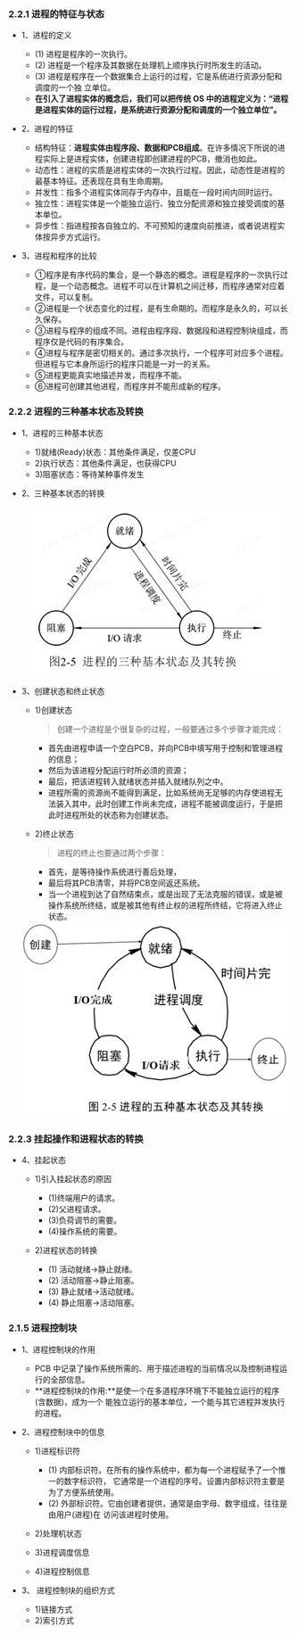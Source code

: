 ### 2.2.1 进程的特征与状态 

* 1、进程的定义

  * (1) 进程是程序的一次执行。 
  * (2) 进程是一个程序及其数据在处理机上顺序执行时所发生的活动。 
  * (3) 进程是程序在一个数据集合上运行的过程，它是系统进行资源分配和调度的一个独 立单位。 
  * **在引入了进程实体的概念后，我们可以把传统 OS 中的进程定义为：“进程是进程实体的运行过程，是系统进行资源分配和调度的一个独立单位”。**
 
* 2、进程的特征

  * 结构特征：**进程实体由程序段、数据和PCB组成**。在许多情况下所说的进程实际上是进程实体，创建进程即创建进程的PCB，撤消也如此。
  * 动态性：进程的实质是进程实体的一次执行过程。因此，动态性是进程的最基本特征。还表现在具有生命周期。
  * 并发性：指多个进程实体同存于内存中，且能在一段时间内同时运行。 
  * 独立性：进程实体是一个能独立运行、独立分配资源和独立接受调度的基本单位。
  * 异步性：指进程按各自独立的、不可预知的速度向前推进，或者说进程实体按异步方式运行。

* 3、进程和程序的比较

   * ①程序是有序代码的集合，是一个静态的概念。进程是程序的一次执行过程，是一个动态概念。进程不可以在计算机之间迁移，而程序通常对应着文件，可以复制。
   * ②进程是一个状态变化的过程，是有生命期的。而程序是永久的，可以长久保存。
   * ③进程与程序的组成不同。进程由程序段、数据段和进程控制块组成，而程序仅是代码的有序集合。
   * ④进程与程序是密切相关的。通过多次执行，一个程序可对应多个进程。但进程与它本身所运行的程序只能是一对一的关系。
   * ⑤进程更能真实地描述并发，而程序不能。
   * ⑥进程可创建其他进程，而程序并不能形成新的程序。

### 2.2.2 进程的三种基本状态及转换

* 1、进程的三种基本状态 
 
  * 1)就绪(Ready)状态：其他条件满足，仅差CPU
  * 2)执行状态：其他条件满足，也获得CPU
  * 3)阻塞状态：等待某种事件发生

* 2、三种基本状态的转换

  <div align="center"><img src="./img/进程的三种基本状态及其转换.png"/></div>

* 3、创建状态和终止状态 

  * 1)创建状态
    
    >创建一个进程是个很复杂的过程，一般要通过多个步骤才能完成：
    * 首先由进程申请一个空白PCB，并向PCB中填写用于控制和管理进程的信息；
    * 然后为该进程分配运行时所必须的资源；
    * 最后，把该进程转入就绪状态并插入就绪队列之中。
    * 进程所需的资源尚不能得到满足，比如系统尚无足够的内存使进程无法装入其中，此时创建工作尚未完成，进程不能被调度运行，于是把此时进程所处的状态称为创建状态。

  * 2)终止状态
    
    >进程的终止也要通过两个步骤：
    * 首先，是等待操作系统进行善后处理，
    * 最后将其PCB清零，并将PCB空间返还系统。
    * 当一个进程到达了自然结束点，或是出现了无法克服的错误，或是被操作系统所终结，或是被其他有终止权的进程所终结，它将进入终止状态。

  <div align="center"><img src="./img/进程的五种基本状态及其转换.png"/></div>


### 2.2.3  挂起操作和进程状态的转换



* 4、挂起状态 

  * 1)引入挂起状态的原因 

    * (1)终端用户的请求。
    * (2)父进程请求。
    * (3)负荷调节的需要。
    * (4)操作系统的需要。

  * 2)进程状态的转换 
    * (1) 活动就绪→静止就绪。
    * (2) 活动阻塞→静止阻塞。
    * (3) 静止就绪→活动就绪。
    * (4) 静止阻塞→活动阻塞。
    
### 2.1.5 进程控制块 

* 1、进程控制块的作用 

  * PCB 中记录了操作系统所需的、用于描述进程的当前情况以及控制进程运行的全部信息。
  * **进程控制块的作用:**是使一个在多道程序环境下不能独立运行的程序(含数据)，成为一个 能独立运行的基本单位，一个能与其它进程并发执行的进程。

* 2、进程控制块中的信息 

  * 1)进程标识符
    * (1) 内部标识符。在所有的操作系统中，都为每一个进程赋予了一个惟一的数字标识符， 它通常是一个进程的序号。设置内部标识符主要是为了方便系统使用。 
    * (2) 外部标识符。它由创建者提供，通常是由字母、数字组成，往往是由用户(进程)在 访问该进程时使用。
  
  * 2)处理机状态
  * 3)进程调度信息 
  * 4)进程控制信息 

* 3、 进程控制块的组织方式

  * 1)链接方式 
  * 2)索引方式



















